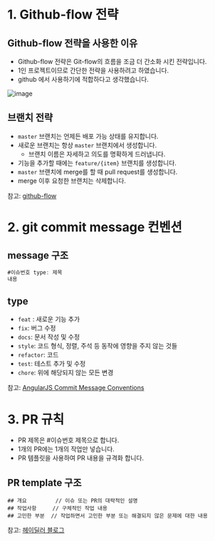 # 1. Github-flow 전략

## Github-flow 전략을 사용한 이유
- Github-flow 전략은 Git-flow의 흐름을 조금 더 간소화 시킨 전략입니다.
- 1인 프로젝트이므로 간단한 전략을 사용하려고 하였습니다.
- github 에서 사용하기에 적합하다고 생각했습니다.

![image](https://user-images.githubusercontent.com/49813916/192207896-6e4fad9a-6a98-4153-8b22-a63a252f3883.png)

## 브랜치 전략

- `master` 브랜치는 언제든 배포 가능 상태를 유지합니다.
- 새로운 브랜치는 항상 `master` 브랜치에서 생성합니다.
    - 브랜치 이름은 자세하고 의도를 명확하게 드러냅니다.
- 기능을 추가할 때에는 `feature/{item}` 브랜치를 생성합니다.
- `master` 브랜치에 merge를 할 때 pull request를 생성합니다.
- merge 이후 요청한 브랜치는 삭제합니다.

참고: [github-flow](https://guides.github.com/introduction/flow/)

# 2. git commit message 컨벤션
## message 구조

```java
#이슈번호 type: 제목
내용
```

## type

- `feat` : 새로운 기능 추가
- `fix`: 버그 수정
- `docs`: 문서 작성 및 수정
- `style`: 코드 형식, 정렬, 주석 등 동작에 영향을 주지 않는 것들
- `refactor`: 코드
- `test`: 테스트 추가 및 수정
- `chore`: 위에 해당되지 않는 모든 변경

참고: [AngularJS Commit Message Conventions](https://gist.github.com/stephenparish/9941e89d80e2bc58a153)

# 3. PR 규칙

- PR 제목은 #이슈번호 제목으로 합니다.
- 1개의 PR에는 1개의 작업만 넣습니다.
- PR 템플릿을 사용하여 PR 내용을 규격화 합니다.
## PR template 구조
```
## 개요         // 이슈 또는 PR의 대략적인 설명
## 작업사항     // 구체적인 작업 내용
## 고민한 부분  // 작업하면서 고민한 부분 또는 해결되지 않은 문제에 대한 내용
```

참고: [헤이딜러 블로그](https://medium.com/prnd/%ED%97%A4%EC%9D%B4%EB%94%9C%EB%9F%AC-%EA%B0%9C%EB%B0%9C%ED%8C%80-%EB%AA%A8%EB%91%90%EA%B0%80-%ED%96%89%EB%B3%B5%ED%95%9C-%EA%B0%9C%EB%B0%9C-pr%EA%B4%80%EB%A6%AC-%EB%B0%A9%EB%B2%95-7%EA%B0%80%EC%A7%80-1d4cd5d091f0)